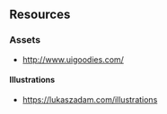 ## Resources



### Assets

- http://www.uigoodies.com/

#### Illustrations
- https://lukaszadam.com/illustrations